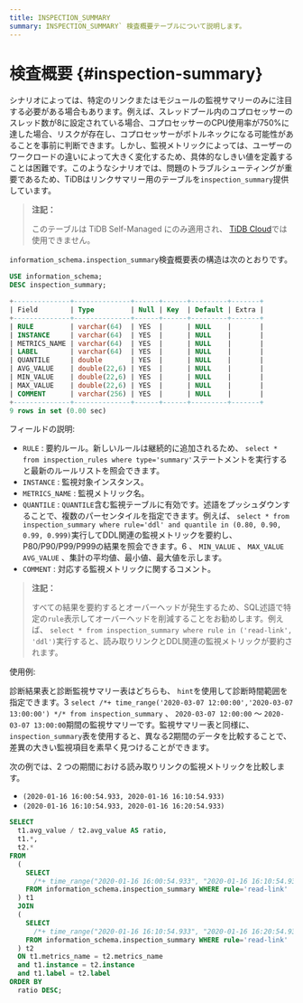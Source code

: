 ```yaml
---
title: INSPECTION_SUMMARY
summary: INSPECTION_SUMMARY` 検査概要テーブルについて説明します。
---
```


# 検査概要 {#inspection-summary}

シナリオによっては、特定のリンクまたはモジュールの監視サマリーのみに注目する必要がある場合もあります。例えば、スレッドプール内のコプロセッサーのスレッド数が8に設定されている場合、コプロセッサーのCPU使用率が750%に達した場合、リスクが存在し、コプロセッサーがボトルネックになる可能性があることを事前に判断できます。しかし、監視メトリックによっては、ユーザーのワークロードの違いによって大きく変化するため、具体的なしきい値を定義することは困難です。このようなシナリオでは、問題のトラブルシューティングが重要であるため、TiDBはリンクサマリー用のテーブルを`inspection_summary`提供しています。

> **注記：**
>
> このテーブルは TiDB Self-Managed にのみ適用され、 [TiDB Cloud](https://docs.pingcap.com/tidbcloud/)では使用できません。

`information_schema.inspection_summary`検査概要表の構造は次のとおりです。

```sql
USE information_schema;
DESC inspection_summary;
```

```sql
+--------------+--------------+------+------+---------+-------+
| Field        | Type         | Null | Key  | Default | Extra |
+--------------+--------------+------+------+---------+-------+
| RULE         | varchar(64)  | YES  |      | NULL    |       |
| INSTANCE     | varchar(64)  | YES  |      | NULL    |       |
| METRICS_NAME | varchar(64)  | YES  |      | NULL    |       |
| LABEL        | varchar(64)  | YES  |      | NULL    |       |
| QUANTILE     | double       | YES  |      | NULL    |       |
| AVG_VALUE    | double(22,6) | YES  |      | NULL    |       |
| MIN_VALUE    | double(22,6) | YES  |      | NULL    |       |
| MAX_VALUE    | double(22,6) | YES  |      | NULL    |       |
| COMMENT      | varchar(256) | YES  |      | NULL    |       |
+--------------+--------------+------+------+---------+-------+
9 rows in set (0.00 sec)
```

フィールドの説明:

-   `RULE` : 要約ルール。新しいルールは継続的に追加されるため、 `select * from inspection_rules where type='summary'`ステートメントを実行すると最新のルールリストを照会できます。
-   `INSTANCE` : 監視対象インスタンス。
-   `METRICS_NAME` : 監視メトリック名。
-   `QUANTILE` : `QUANTILE`含む監視テーブルに有効です。述語をプッシュダウンすることで、複数のパーセンタイルを指定できます。例えば、 `select * from inspection_summary where rule='ddl' and quantile in (0.80, 0.90, 0.99, 0.999)`実行してDDL関連の監視メトリックを要約し、P80/P90/P99/P999の結果を照会できます。6 、 `MIN_VALUE` 、 `MAX_VALUE` `AVG_VALUE` 、集計の平均値、最小値、最大値を示します。
-   `COMMENT` : 対応する監視メトリックに関するコメント。

> **注記：**
>
> すべての結果を要約するとオーバーヘッドが発生するため、SQL述語で特定の`rule`表示してオーバーヘッドを削減することをお勧めします。例えば、 `select * from inspection_summary where rule in ('read-link', 'ddl')`実行すると、読み取りリンクとDDL関連の監視メトリックが要約されます。

使用例:

診断結果表と診断監視サマリー表はどちらも、 `hint`を使用して診断時間範囲を指定できます。3 `select /*+ time_range('2020-03-07 12:00:00','2020-03-07 13:00:00') */* from inspection_summary` 、 `2020-03-07 12:00:00` ～ `2020-03-07 13:00:00`期間の監視サマリーです。監視サマリー表と同様に、 `inspection_summary`表を使用すると、異なる2期間のデータを比較することで、差異の大きい監視項目を素早く見つけることができます。

次の例では、2 つの期間における読み取りリンクの監視メトリックを比較します。

-   `(2020-01-16 16:00:54.933, 2020-01-16 16:10:54.933)`
-   `(2020-01-16 16:10:54.933, 2020-01-16 16:20:54.933)`

```sql
SELECT
  t1.avg_value / t2.avg_value AS ratio,
  t1.*,
  t2.*
FROM
  (
    SELECT
      /*+ time_range("2020-01-16 16:00:54.933", "2020-01-16 16:10:54.933")*/ *
    FROM information_schema.inspection_summary WHERE rule='read-link'
  ) t1
  JOIN
  (
    SELECT
      /*+ time_range("2020-01-16 16:10:54.933", "2020-01-16 16:20:54.933")*/ *
    FROM information_schema.inspection_summary WHERE rule='read-link'
  ) t2
  ON t1.metrics_name = t2.metrics_name
  and t1.instance = t2.instance
  and t1.label = t2.label
ORDER BY
  ratio DESC;
```
